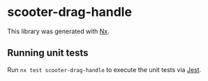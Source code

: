 # scooter-drag-handle

This library was generated with [Nx](https://nx.dev).

## Running unit tests

Run `nx test scooter-drag-handle` to execute the unit tests via
[Jest](https://jestjs.io).
